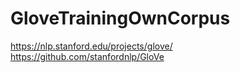 # GloveTrainingOwnCorpus
https://nlp.stanford.edu/projects/glove/    https://github.com/stanfordnlp/GloVe
